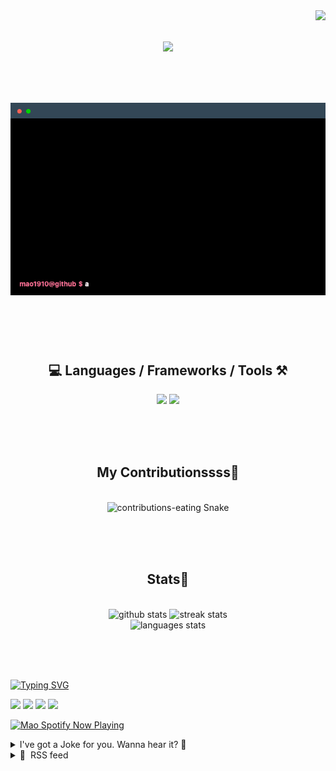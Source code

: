 <!-- VISITOR BADGE -->
<!-- https://github.com/hehuapei/visitor-badge -->

<img align="right" src="https://visitor-badge.laobi.icu/badge?page_id=mao1910.mao1910&left_color=%2379DAF9&right_color=%23FE6E96" />


<!-- TYPING SVG -->
<!-- https://github.com/DenverCoder1/readme-typing-svg -->

<h1 align="center">
    <img src="https://readme-typing-svg.herokuapp.com/?font=Righteous&size=35&center=true&vCenter=true&width=500&height=70&color=FE6E96&font=poppins&duration=5000&lines=Hi+There!+👋;+I'm+Mao!;" />
</h1>

<br/>


<!-- ABOUT ME TERMINAL -->
<h1 align="center">
<img src="./assets/terminal-5.gif" alt="Terminal" />
</h1>

<br/><br/><br/>


<!-- TECHNOLOGIES LOGOS -->
<!-- https://github.com/tandpfun/skill-icons -->

<h2 align="center">💻 Languages / Frameworks / Tools ⚒️</h2>
<div align="center">
    <img src="https://skillicons.dev/icons?i=javascript,typescript,angular,react,html,css,scss,bootstrap,cs,java,spring" />
    <img src="https://skillicons.dev/icons?i=flutter,firebase,supabase,mysql,git,github,gitlab,vscode,idea,maven,figma" />
</div>

<br/><br/><br/>


<!-- CONTRIBUTIONS SNAKE GAME -->
<!-- https://github.com/Platane/snk -->

<div align="center">
  <h2> My Contributionssss🐍 </h2>
  <br>
  <img alt="contributions-eating Snake" src="https://raw.githubusercontent.com/mao1910/mao1910/output/github-contribution-grid-snake.svg" />

  <!-- Four lines below suggested by Planate for Dark mode-->
  <picture>
  <source media="(prefers-color-scheme: dark)" srcset="github-snake-dark.svg" />
  <source media="(prefers-color-scheme: light)" srcset="github-snake.svg" />
  </picture>
  
  <br/><br/><br/>
</div>


<!-- GITHUB STATS -->
<!-- https://github.com/DenverCoder1/github-readme-streak-stats --> <!--  My Vercel -->
<!-- https://github.com/anuraghazra/github-readme-stats --> <!--  My own Vercel -->

<h2 align="center"> Stats📝 </h2>
  <br>
<div align=center>
  <img width=429 src="https://github-readme-stats-mao1910.vercel.app/api?username=mao1910&count_private=true&show_icons=true&theme=dracula&rank_icon=github&hide=contribs&border_radius=10&border_color=79DAF9" alt="github stats"/>
  <img width=396 src="https://github-readme-streak-stats-2235.vercel.app?user=mao1910&count_private=true&theme=dracula&currStreakNum=79DAF9&currStreakLabel=FE6E96&border_radius=10&border=79DAF9" alt="streak stats"/>
  <br/>
  <img src="https://github-readme-stats-mao1910.vercel.app/api/top-langs/?username=mao1910&layout=compact&theme=dracula&border_radius=10&size_weight=0.5&count_weight=0.5&border_color=79DAF9" alt="languages stats" />
</div>

<br/><br/><br/>


<!-- FOOTER -->
<!-- https://github.com/DenverCoder1/readme-typing-svg -->
<!-- https://readme-typing-svg.demolab.com/demo/ -->

<a href="https://git.io/typing-svg"><img src="https://readme-typing-svg.demolab.com?font=Poppins&pause=1000&color=FE6E96&width=535&lines=Thanks+for+dropping+by!;Feel+free+to+check+any+of+the+Socials+below+%F0%9F%91%87;Or+the+Joke+Of+The+Day+if+you're+down+for+a+giggle+%F0%9F%98%9D;Hope+to+see+you+again+%F0%9F%91%8A;Uh%3F+You're+still+here%3F;Well...+I'm+running+out+of+things+to+say...;Tell+you+what%2C+due+to+your+effort+and+perseverance%2C;I+shall+present+you+with+a+short+poem%3A;%22To+code%2C+or+not+to+code%2C+that+is+the+question%3A;Whether+'tis+nobler+in+the+IDE+to+debug;The+errors+and+issues+of+outrageous+software%2C;Or+to+take+up+the+keyboard+against+a+sea+of+bugs;And+by+coding%2C+end+them.%22;by+William+Shakespeare%2C+probably.+;Pretty+sure+that's+Hamlet's.;Alrighty%2C+this+has+been+fun.;But+I'll+restart+the+loop+now...+see+ya+soon!" alt="Typing SVG" /></a>


<!--  SOCIAL NETWORKS -->
<!-- https://github.com/alexandresanlim/Badges4-README.md-Profile -->

  <div> 
    <a href="https://www.deviantart.com/madeinkobaia/art/my-profile-is-under-construction-265626465" target="_blank"><img src="https://img.shields.io/badge/-LinkedIn-%230077B5?style=for-the-badge&logo=linkedin&logoColor=white" target="_blank"></a> <!-- ADD LINKEDIN PROFILE -->
    <a href = "https://www.nicepng.com/ourpic/u2q8o0t4t4r5o0r5_website-under-construction-png-graphic-transparent-website-under/"><img src="https://img.shields.io/badge/Portfolio-4285F4?style=for-the-badge&logo=Google-chrome&logoColor=white" target="_blank"></a> <!-- ADD PORTFOLIO WEBSITE -->
    <a href="https://discord.gg" target="_blank"><img src="https://img.shields.io/badge/Discord-7289DA?style=for-the-badge&logo=discord&logoColor=white" target="_blank"></a> <!-- ADD DISCORD --> <!-- User or Server? -->
    <a href = "mailto:mao1910dev@gmail.com"><img src="https://img.shields.io/badge/Gmail-D14836?style=for-the-badge&logo=gmail&logoColor=white" target="_blank"></a>
  </div>


<!-- SPOTIFY PLAYING-->
<!-- https://github.com/novatorem/novatorem --> <!-- My own Vercel deployment-->

[<img width=438px src="https://spotify-now-playing-git-main-mao1910.vercel.app//api/spotify/?border_color=FE6E96" alt="Mao Spotify Now Playing" />](https://open.spotify.com/user/31542et242zglhf42ydrtqgvuvde)


<!-- JOKE OF THE DAY -->
<!-- https://github.com/ABSphreak/readme-jokes --> <!-- My own Vercel deployment-->

<details>
<summary>I've got a Joke for you. Wanna hear it? 🙈</summary>

<br/>

 <tr>
 <td style="padding-top:4px"><img src = "https://readme-jokes-git-master-mao1910.vercel.app/api?&theme=dracula"></td>
 </tr>

</details>


<!-- RSS FEED -->
<!-- https://github.com/gautamkrishnar/blog-post-workflow -->

<details>
<summary>📕 &nbsp;RSS feed</summary>

<br/>


<!-- BLOG-POST-LIST:START -->
 #### - [Top 5 form validation libraries in React JS and Next JS](https://dev.to/zeeshanmustfai/top-5-form-validation-libraries-in-react-js-and-next-js-2i50) 
 <details><summary>Article</summary> <ol>
<li>
<strong>Formik</strong>
is a widely used library for building forms in React, next, and Vuejs as well. It includes a built-in form validation system that is easy to use and integrates well with React components. Formik provides a high level of flexibility and customization.</li>
</ol>

<p>GitHub Repository: <a href="https://github.com/formium/formik">https://github.com/formium/formik</a>)<br>
Installation:<br>
</p>

<div class="highlight js-code-highlight">
<pre class="highlight plaintext"><code>npm i formik
yarn add formik
</code></pre>

</div>



<ol>
<li>
<strong>React Hook Form</strong>
is another popular library for building forms in React. It focuses on providing a simple and efficient way to manage form state and validation using React hooks.</li>
</ol>

<p>GitHub Repository: <a href="https://github.com/react-hook-form/react-hook-form">https://github.com/react-hook-form/react-hook-form</a></p>

<p>Installation:<br>
</p>

<div class="highlight js-code-highlight">
<pre class="highlight plaintext"><code>npm i react-hook-form
yarn add react-hook-form
</code></pre>

</div>



<ol>
<li>
<strong>Final Form</strong>
is a form state management and validation library for React. It emphasizes performance and flexibility and provides a wide range of plugins for additional functionality.</li>
</ol>

<p>GitHub Repository: <a href="https://github.com/final-form/final-form"></a></p>

<p>Installation:<br>
</p>

<div class="highlight js-code-highlight">
<pre class="highlight plaintext"><code>npm i final-form
yarn add final-form
</code></pre>

</div>



<ol>
<li>
<strong>Redux Form</strong>
If you're already using Redux in your React application, Redux Form can be a good choice. It integrates well with Redux to manage form state and validation.</li>
</ol>

<p>GitHub Repository: <a href="https://github.com/erikras/redux-form"></a></p>

<p>Installation:<br>
</p>

<div class="highlight js-code-highlight">
<pre class="highlight plaintext"><code>npm i redux-form
yarn add redux-form
</code></pre>

</div>



<ol>
<li>
<strong>Yup</strong>
While not a form library itself, Yup is a schema validation library that works seamlessly with Formik and other form libraries. You can define your validation schema with Yup and use it to validate form inputs.</li>
</ol>

<p>GitHub Repository: <a href="https://github.com/jquense/yup"></a></p>

<p>Installation:<br>
</p>

<div class="highlight js-code-highlight">
<pre class="highlight plaintext"><code>npm i npm i yup
yarn add npm i yup
</code></pre>

</div>



 </details> 
 <hr /> 

 #### - [Blockchain Dev Decline: Advice for Specialists?](https://dev.to/devteam/blockchain-dev-decline-advice-for-specialists-2fpe) 
 <details><summary>Article</summary> <blockquote>
<p>As blockchain development sees a shift, what advice would you offer to developers who previously specialized in this field? </p>
</blockquote>

<p>Follow the DEVteam for more discussions and online camaraderie!</p>


<div class="ltag__user ltag__user__id__1">
  <a href="/devteam" class="ltag__user__link profile-image-link">
    <div class="ltag__user__pic">
      <img src="https://res.cloudinary.com/practicaldev/image/fetch/s--DGMHY8k9--/c_limit%2Cf_auto%2Cfl_progressive%2Cq_auto%2Cw_800/https://res.cloudinary.com/practicaldev/image/fetch/s--DG4H-3cI--/c_fill%2Cf_auto%2Cfl_progressive%2Ch_150%2Cq_auto%2Cw_150/https://dev-to-uploads.s3.amazonaws.com/uploads/organization/profile_image/1/d908a186-5651-4a5a-9f76-15200bc6801f.jpg" alt="devteam image">
    </div>
  </a>
  <div class="ltag__user__content">
    <h2>
      <a href="/devteam" class="ltag__user__link">The DEV Team</a>
      Follow
    </h2>
    <div class="ltag__user__summary">
      <a href="/devteam" class="ltag__user__link">
        The team behind this very platform. 😄
      </a>
    </div>
  </div>
</div>
 

 </details> 
 <hr /> 

 #### - [Migrating Your WordPress Website to Another Host](https://dev.to/noobizdev/migrating-your-wordpress-website-to-another-host-1ohc) 
 <details><summary>Article</summary> <p>Are you considering migrating your WordPress website to a new host? This step-by-step guide will walk you through the process, ensuring a smooth transition without the technical jargon.</p>




<blockquote>
<p>Help us grow our community by sharing this post with your friends And give us a like and a follow!❤️❤️❤️</p>


</blockquote>



<h2>
  
  
  Preparing for the Migration
</h2>

<p>Before you dive into the migration process, it's essential to make adequate preparations. Follow these steps:</p>

<h3>
  
  
  Backup Your Website
</h3>

<p>The first and most crucial step in any migration is backing up your website. You can use plugins like UpdraftPlus or BackWPup to simplify this process. Ensure you have a copy of your website files and the database.<br>
You Can Also Read: <strong><a href="https://noobizdev.tech/the-importance-of-backup-and-recovery-for-wordpress-websites/">wordpress website backup and restore</a></strong></p>

<h3>
  
  
  Choose a New Hosting Provider
</h3>

<p>Research and select a new hosting provider that suits your needs. Consider factors like server speed, uptime, customer support, and scalability. Popular choices include Bluehost, SiteGround, and HostGator.</p>

<h3>
  
  
  Update WordPress and Plugins
</h3>

<p>Ensure that your WordPress core and all plugins are up to date. Outdated software can lead to compatibility issues during migration.</p>



<h2>
  
  
  The Migration Process
</h2>

<p>Now that you're prepared, let's dive into the actual migration process:</p>

<h3>
  
  
  1. Export Your Website's Content
</h3>

<ol>
<li>Log in to your WordPress dashboard.</li>
<li>Navigate to 'Tools' and select 'Export.'</li>
<li>Choose 'All content' and click 'Download Export File.'</li>
</ol>

<h3>
  
  
  2. Create a New Database on the New Host
</h3>

<ol>
<li>Log in to your new hosting cPanel.</li>
<li>Find the 'Databases' section and select 'MySQL Databases.'</li>
<li>Create a new database and a new user with full privileges.</li>
</ol>

<h3>
  
  
  3. Import Your Content
</h3>

<ol>
<li>In your new hosting cPanel, go to 'phpMyAdmin.'</li>
<li>Select your new database and click 'Import.'</li>
<li>Upload the database file you exported earlier.</li>
</ol>

<h3>
  
  
  4. Update Your DNS Records
</h3>

<p>Contact your domain registrar and update your DNS records to point to the new hosting provider's nameservers. This step may take some time to propagate.</p>

<h3>
  
  
  5. Upload Your Website Files
</h3>

<p>Use an FTP client like FileZilla to upload your website files to the new hosting server. Make sure to place them in the correct directory (usually public_html).</p>

<h3>
  
  
  6. Modify Your wp-config.php File
</h3>

<p>Edit your wp-config.php file on the new host to reflect the new database information.</p>

<h3>
  
  
  7. Test Your Website
</h3>

<p>Before finalizing the migration, thoroughly test your website on the new host. Ensure that all pages, links, and functionality are working correctly.</p>



<h2>
  
  
  Post-Migration Optimization
</h2>
<h3>
  
  
  8. Update Permalinks and Plugins
</h3>

<p>Log in to your WordPress dashboard on the new host and update your permalinks. Also, re-install and activate your plugins.</p>

<h3>
  
  
  9. Monitor and Troubleshoot
</h3>

<p>Keep a close eye on your website's performance post-migration. Resolve any issues promptly to ensure a seamless user experience.</p>

<h3>
  
  
  10. Consider a Content Delivery Network (CDN)
</h3>

<p>To further enhance your website's speed and security, consider implementing a CDN like Cloudflare.</p>




<blockquote>
<p>If you enjoyed this post, make sure to save it for later!<br>
Don't forget to leave a comment if you need any help...<br>
Thanks for reading, See you next time... ❤️👋</p>


</blockquote>



<h2>
  
  
  Conclusion
</h2>

<p>Congratulations! You've successfully migrated your WordPress website to a new host. This step-by-step guide has walked you through the process, ensuring a smooth transition without any technical hurdles. Now, your website is ready to shine on its new hosting platform.</p>

 </details> 
 <hr /> 

 #### - [How I deployed my website as a container](https://dev.to/paschalogu/how-i-deployed-my-website-as-a-container-3fje) 
 <details><summary>Article</summary> <p>One of the greatest nightmares of developers is the “It's not working on my machine” problem. I struggled to run my website locally on different machines too. Shout out to <strong><a href="https://github.com/britdm">Brittany Mitchell</a></strong> for giving me the idea to containerize my website. Containerization allowed me to build my website and run it consistently across different environments and machines. Docker is the tool for achieving this containerization.</p>

<p><a href="https://res.cloudinary.com/practicaldev/image/fetch/s--M2LpCZ5j--/c_limit%2Cf_auto%2Cfl_progressive%2Cq_auto%2Cw_800/https://dev-to-uploads.s3.amazonaws.com/uploads/articles/fmsimcyg8pul9mg5gsny.jpeg" class="article-body-image-wrapper"><img src="https://res.cloudinary.com/practicaldev/image/fetch/s--M2LpCZ5j--/c_limit%2Cf_auto%2Cfl_progressive%2Cq_auto%2Cw_800/https://dev-to-uploads.s3.amazonaws.com/uploads/articles/fmsimcyg8pul9mg5gsny.jpeg" alt="Image Source: r/ProgrammerHumour" width="422" height="585"></a></p>

<h2>
  
  
  What is Docker?
</h2>

<p>Docker is an open-source platform for developing, shipping, and running applications. It is a technology that allows you to incorporate and store your code and its dependencies into a neat little package called an image.</p>

<h2>
  
  
  Dockerfile, Docker Image, and Docker Container
</h2>

<p><strong>Dockerfile:</strong></p>

<p>A Dockerfile is a text file containing a collection of commands or procedures. Consider this file as a script that defines how our container image will be built.</p>

<p><strong>Docker Image:</strong> </p>

<p>A docker image is a packaged, runnable instance of an application or environment. It contains everything needed to run a piece of software (or website in our case), including the code, a runtime, libraries, environment variables, and configuration files. A docker image is read-only template for creating containers.</p>

<p><strong>Docker Container:</strong> </p>

<p>A docker container is a lightweight, stand-alone, executable package of software that includes everything needed to run the software. Containers isolate applications from each other and the underlying infrastructure while providing an added layer of protection for the application. Containerization solves the problem related to application deployment, and scalability. It helps promote consistency and efficiency in software development and operations. </p>

<p><a href="https://res.cloudinary.com/practicaldev/image/fetch/s--qxo4RgAy--/c_limit%2Cf_auto%2Cfl_progressive%2Cq_auto%2Cw_800/https://dev-to-uploads.s3.amazonaws.com/uploads/articles/w5vjiak4eaeaw5gjtqg5.jpeg" class="article-body-image-wrapper"><img src="https://res.cloudinary.com/practicaldev/image/fetch/s--qxo4RgAy--/c_limit%2Cf_auto%2Cfl_progressive%2Cq_auto%2Cw_800/https://dev-to-uploads.s3.amazonaws.com/uploads/articles/w5vjiak4eaeaw5gjtqg5.jpeg" alt="Image Source: JFROG" width="800" height="250"></a></p>




<h2>
  
  
  Here is how I containerized my website
</h2>

<p>As a prerequisite, ensure that you have docker installed locally on your machine. <a href="https://docs.docker.com/engine/install/">Install Docker Engine</a></p>

<p>The code for my website is hosted on <a href="https://github.com/paschalogu/personal-website">GitHub</a>.  To follow along, fork and clone this repository and change directory into it by running the commands below:<br>
</p>

<div class="highlight js-code-highlight">
<pre class="highlight shell"><code>git clone https://github.com/paschalogu/personal-website.git
<span class="nb">cd </span>personal-website
</code></pre>

</div>



<h2>
  
  
  Step 1: Build the Docker image
</h2>

<ul>
<li>Add a Dockerfile</li>
</ul>

<p>I created a new file named <strong>Dockerfile</strong> by running the command <code>touch Dockerfile</code> in the root of my website directory and added these lines of code below inside the Dockerfile:<br>
</p>

<div class="highlight js-code-highlight">
<pre class="highlight shell"><code>FROM nginx:alpine

COPY <span class="nb">.</span> /usr/share/nginx/html

EXPOSE 80
</code></pre>

</div>



<p>The <code>FROM nginx:alpine</code>  line tells Docker to create a Docker image based on the Nginx web server with Alpine Linux. The <code>COPY . /usr/share/nginx/html</code> line will copy the website content from the directory we are in into the image being built. This means that our website code will replace the default Nginx web server content. <code>EXPOSE 80</code> specifies that the container should be capable of serving HTTP traffic on port 80.</p>

<ul>
<li>Build Image</li>
</ul>

<p>Then I built the image by running the line of code below:<br>
</p>

<div class="highlight js-code-highlight">
<pre class="highlight shell"><code>docker build <span class="nt">-t</span> personal-website:v1 <span class="nb">.</span>
</code></pre>

</div>



<p><code>docker build</code> command tells docker to build our website as an image based on the instructions provided in a Dockerfile above. The <code>-t personal-website:v1</code> tells docker to tag the image personal-website:v1. v1 signifies that this is version 1. The period (.) tells Docker to look for the Dockerfile in the current directory and use the files and directories in this location during the build process. </p>

<p><a href="https://res.cloudinary.com/practicaldev/image/fetch/s--Ovt85zgE--/c_limit%2Cf_auto%2Cfl_progressive%2Cq_auto%2Cw_800/https://dev-to-uploads.s3.amazonaws.com/uploads/articles/cfex7zs3l5jw7api0gss.png" class="article-body-image-wrapper"><img src="https://res.cloudinary.com/practicaldev/image/fetch/s--Ovt85zgE--/c_limit%2Cf_auto%2Cfl_progressive%2Cq_auto%2Cw_800/https://dev-to-uploads.s3.amazonaws.com/uploads/articles/cfex7zs3l5jw7api0gss.png" alt="Docker build" width="800" height="300"></a></p>

<p>Running the command <code>docker images</code>  shows this image I just built:</p>

<p><a href="https://res.cloudinary.com/practicaldev/image/fetch/s--7S3K-uEd--/c_limit%2Cf_auto%2Cfl_progressive%2Cq_auto%2Cw_800/https://dev-to-uploads.s3.amazonaws.com/uploads/articles/xzyu65hrtc7tl488uou3.png" class="article-body-image-wrapper"><img src="https://res.cloudinary.com/practicaldev/image/fetch/s--7S3K-uEd--/c_limit%2Cf_auto%2Cfl_progressive%2Cq_auto%2Cw_800/https://dev-to-uploads.s3.amazonaws.com/uploads/articles/xzyu65hrtc7tl488uou3.png" alt="Image description" width="800" height="58"></a></p>




<h2>
  
  
  Step 2: Push to Docker Registry
</h2>

<p>I logged in to <a href="https://hub.docker.com/">Docker Hub Container Image Library</a> and created a new repository.  I named it <code>personal-website</code> and gave it a short description (description is optional).</p>

<p><a href="https://res.cloudinary.com/practicaldev/image/fetch/s--OnlnRuKl--/c_limit%2Cf_auto%2Cfl_progressive%2Cq_auto%2Cw_800/https://dev-to-uploads.s3.amazonaws.com/uploads/articles/qjgw56xjhctsg836dxn4.png" class="article-body-image-wrapper"><img src="https://res.cloudinary.com/practicaldev/image/fetch/s--OnlnRuKl--/c_limit%2Cf_auto%2Cfl_progressive%2Cq_auto%2Cw_800/https://dev-to-uploads.s3.amazonaws.com/uploads/articles/qjgw56xjhctsg836dxn4.png" alt="Docker Registry" width="800" height="561"></a></p>

<p>Then I ran the <code>docker push</code> command below to push the image I built in the previous step, but it failed with the error below 😞.<br>
</p>

<div class="highlight js-code-highlight">
<pre class="highlight shell"><code>docker push paschalogu/personal-website:v1

The push refers to repository <span class="o">[[</span>docker.io/paschalogu/personal-website]<span class="o">(</span>http://docker.io/paschalogu/personal-website<span class="o">)]</span>
An image does not exist locally with the tag: paschalogu/personal-website
</code></pre>

</div>



<p>Why did it fail? The push command was looking for an image named paschalogu/personal-website:v1, but didn't find one.</p>

<p>To fix this, I ran the <code>docker tag</code> command to tag my image and then re-ran the <code>docker push command</code> to push to my docker repository.<br>
</p>

<div class="highlight js-code-highlight">
<pre class="highlight shell"><code>docker tag personal-website:v1 paschalogu/personal-website:v1

docker push paschalogu/personal-website:v1
</code></pre>

</div>






<h2>
  
  
  Step 3: Test Configuration
</h2>

<p>Opened my browser and navigated to the website <a href="https://labs.play-with-docker.com/">https://labs.play-with-docker.com/</a> </p>

<p>Selected Login and then chose docker from the drop-down list. Then, I sign in with my Docker Hub account and clicked the Start button.</p>

<p>I clicked on ADD NEW INSTANCE option on the left sidebar. After a few seconds, a terminal window opened up in my browser.</p>

<p>In the terminal, I started my freshly pushed wevsite.<br>
</p>

<div class="highlight js-code-highlight">
<pre class="highlight shell"><code>docker pull paschalogu/personal-website:v1

docker run <span class="nt">-dp</span> 80:80 paschalogu/personal-website:v1
</code></pre>

</div>






<p>Will you be running your applications and websites as a docker container? Let me know in the comments. Feel free to connect with me on LinkedIn at <a href="https://www.linkedin.com/in/paschal-ogu/">https://www.linkedin.com/in/paschal-ogu/</a> and on Twitter <a href="https://twitter.com/Paschal_ik">@Paschal_Ik</a></p>

<p>References:</p>

<p><a href="https://www.aquasec.com/cloud-native-academy/docker-container/">https://www.aquasec.com/cloud-native-academy/docker-container/</a></p>

<p><a href="https://docs.docker.com/get-started/04_sharing_app/">https://docs.docker.com/get-started/04_sharing_app/</a>.</p>

 </details> 
 <hr /> 

 #### - [Data Science for Beginners: 2023 - 2024 Complete Roadmap](https://dev.to/kevoluke/data-science-for-beginners-2023-2024-complete-roadmap-2b7b) 
 <details><summary>Article</summary> <p><u><strong>What is data Science ?</strong><br>
</u><br>
Data science is the study of data to extract meaningful insights for business. It is a multidisciplinary approach that combines principles and practices from the fields of mathematics, statistics, artificial intelligence, and computer engineering to analyze large amounts of data. This analysis helps data scientists to ask and answer questions like what happened, why it happened, what will happen, and what can be done with the results.</p>

<p>Roadmaps are strategic plans that determine a goal or the desired outcome and feature the significant steps or milestones required to reach it.<br>
Therefore this is a roadmap to becoming a great data scientist.</p>

<p><u><strong>The Data Science Lifecycle</strong><br>
</u><br>
Data science’s lifecycle consists of five distinct stages, each with its own tasks:</p>

<p>1.Capture: Data Acquisition, Data Entry, Signal Reception, Data Extraction. This stage involves gathering raw structured and unstructured data.</p>

<p>2.Maintain: Data Warehousing, Data Cleansing, Data Staging, Data Processing, Data Architecture. This stage covers taking the raw data and putting it in a form that can be used.</p>

<p>3.Process: Data Mining, Clustering/Classification, Data Modeling, Data Summarization. Data scientists take the prepared data and examine its patterns, ranges, and biases to determine how useful it will be in predictive analysis.</p>

<p>4.Analyze: Exploratory/Confirmatory, Predictive Analysis, Regression, Text Mining, Qualitative Analysis. Here is the real meat of the lifecycle. This stage involves performing the various analyses on the data.</p>

<p>5.Data Reporting, Data Visualization, Business Intelligence, Decision Making. In this final step, analysts prepare the analyses in easily readable forms such as charts, graphs, and reports.</p>

<p>Step 1: Query Language Like SQL<br><br>
SQL (Structured Query Language) is a programming language used for managing and manipulating data stored in databases. It is a critical skill for any data scientist, as it allows you to retrieve, filter, and aggregate data from various sources. </p>

<p>Step 2: Programming Language Like R/ Python<br>
After learning SQL, the next step in data science for beginners is learning a programming language like R or Python. R and Python are widely used in data science for data manipulation, visualization, and machine learning tasks. </p>

<p>To get started, you can choose one of the languages and begin learning the basics. This may include concepts such as variables, data types, loops, and functions.</p>

<p>Step 3: Visualization Tool Like PowerBI/Qliksense/QlikView/Tableau </p>

<p>Once you have a solid foundation in programming and data manipulation, the next step as an enroller of data science for beginners is to learn a visualization tool like PowerBI, QlikSense, QlikView, or Tableau. These tools allow you to create interactive and visually appealing charts, graphs, and dashboards to communicate your data insights.</p>

<p>To get started, you can choose one of these tools and begin learning the basics. This may include topics such as creating charts and graphs, building dashboards, and connecting to data sources.</p>

<p>Step 4: Basic Statistics for Machine Learning<br>
After you have learned a programming language and visualization tool, the next step is to learn basic statistics for machine learning. Machine learning is a subfield of data science that involves using algorithms to learn from and make predictions on data. To get started, you should learn basic concepts such as probability, statistics, and linear regression. </p>

<p>Step 5: Machine Learning Algorithms<br>
Once you have a solid foundation in basic statistics, the next step is to learn about machine learning algorithms. There are many different algorithms used in machine learning, each with their strengths and weaknesses. To get started, you should learn about common algorithms such as decision trees, linear regression, and k-means clustering. </p>

<p>Step 6: Practice and Implementation<br>
The final step in learning data science as a beginner is to practice and implement what you have learned. It can involve working on projects and exercises to apply your skills, as well as participating in online communities and forums to learn from others and get feedback on your work. You can also consider joining a data science group or club, which can provide you with additional opportunities to learn and collaborate with others. </p>

<p>To practice and implement your skills, you can work on real-world data sets and use the tools and techniques you have learned to explore, visualize, and analyze the data. You can also try building your machine-learning models and testing them on different data sets. This can help you gain practical experience and build your portfolio, which can be useful for job applications or freelance work. </p>

<p>Conclusion<br>
Hopefully, this article could provide insight into the world of data science. To become a data scientist, it is important to be familiar with the programming languages used most frequently in the industry and some major data-related concepts. You can start with a data science course for beginners to become data scientists. </p>

<p>Data science is a fast-growing industry, and we are interested in seeing where it goes in the coming years. Data scientists need a broad skill set covering all these phases and domain expertise in the industry they serve.</p>

 </details> 
 <hr /> 
<!-- BLOG-POST-LIST:END -->
</table>
</details>


<!-- TODO
Change the 3stats boxes around, possibly two on top and one on bottom
Fix RSSfeed
Fix Spotify Playlists
Fix Socials [Portfolio, Discord, Linkedin]
In the future, add Public Repositories of Selected Projects
-->
